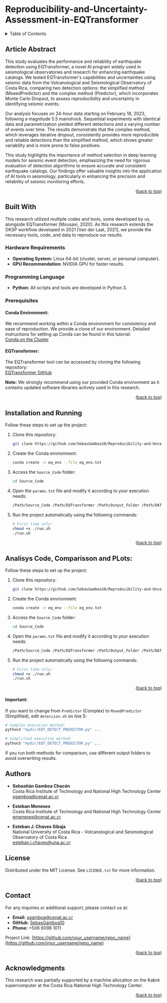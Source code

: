 # Reproducibility-and-Uncertainty-Assessment-in-EQTransformer

<a id="readme-top"></a>

<!-- TABLE OF CONTENTS -->
<details>
  <summary>Table of Contents</summary>
  <ol>
    <li>
      <a href="#about-the-project">About The Project</a>
      <ul>
        <li><a href="#built-with">Built With</a></li>
      </ul>
    </li>
    <li>
      <a href="#getting-started">Getting Started</a>
      <ul>
        <li><a href="#prerequisites">Prerequisites</a></li>
        <li><a href="#installation">Installation</a></li>
      </ul>
    </li>
    <li><a href="#usage">Usage</a></li>
    <li><a href="#roadmap">Roadmap</a></li>
    <li><a href="#contributing">Contributing</a></li>
    <li><a href="#license">License</a></li>
    <li><a href="#contact">Contact</a></li>
    <li><a href="#acknowledgments">Acknowledgments</a></li>
  </ol>
</details>


<!-- PROJECT DESCRIPTION -->
## Article Abstract

This study evaluates the performance and reliability of earthquake detection using EQTransformer, a novel AI program widely used in seismological observatories and research for enhancing earthquake catalogs. We tested EQTransformer's capabilities and uncertainties using seismic data from the Volcanological and Seismological Observatory of Costa Rica, comparing two detection options: the simplified method (MseedPredictor) and the complex method (Predictor), which incorporates Monte Carlo Dropout, to assess reproducibility and uncertainty in identifying seismic events. 

Our analysis focuses on 24-hour data starting on February 18, 2023, following a magnitude 5.5 mainshock. Sequential experiments with identical data and parametrization yielded different detections and a varying number of events over time. The results demonstrate that the complex method, which leverages iterative dropout, consistently provides more reproducible and reliable detections than the simplified method, which shows greater variability and is more prone to false positives. 

This study highlights the importance of method selection in deep learning models for seismic event detection, emphasizing the need for rigorous evaluation of detection algorithms to ensure accurate and consistent earthquake catalogs. Our findings offer valuable insights into the application of AI tools in seismology, particularly in enhancing the precision and reliability of seismic monitoring efforts.

<p align="right">(<a href="#readme-top">back to top</a>)</p>

## Built With

This research utilized multiple codes and tools, some developed by us, alongside EQTransformer [Mousavi, 2020]. As this research extends the OKSP workflow developed in 2021 [Van der Laat, 2021], we provide the necessary tools, code, and data to reproduce our results.

### Hardware Requirements
- **Operating System:** Linux 64-bit (cluster, server, or personal computer).
- **GPU Recommendation:** NVIDIA GPU for faster results.

### Programming Language
- **Python:** All scripts and tools are developed in Python 3.

### Prerequisites

#### Conda Environment:
We recommend working within a Conda environment for consistency and ease of reproduction. We provide a clone of our environment. Detailed instructions for setting up Conda can be found in this tutorial:  
[Conda on the Cluster](https://github.com/um-dang/conda_on_the_cluster.git)

#### EQTransformer:
The EQTransformer tool can be accessed by cloning the following repository:  
[EQTransformer GitHub](https://github.com/smousavi05/EQTransformer.git)

**Note:** We strongly recommend using our provided Conda environment as it contains updated software libraries actively used in this research.

<p align="right">(<a href="#readme-top">back to top</a>)</p>

## Installation and Running

Follow these steps to set up the project:

1. Clone this repository:
   ```bash
   git clone https://github.com/SebasGamboa10/Reproducibility-and-Uncertainty-Assessment-in-EQTransformer.git
   ```
   
2. Create the Conda environment:
   ```bash
   conda create -n eq_env --file eq_env.txt
   ```

3. Access the `Source_Code` folder:
   ```bash
   cd Source_Code
   ```

4. Open the `params.txt` file and modify it according to your execution needs:
   ```bash
   /Path/Source_Code /Path/EQTransformer /Path/Output_Folder /Path/DATA /Path/stations Year Day Day
   ```

5. Run the project automatically using the following commands:
   ```bash
   # First time only:
   chmod +x ./run.sh
   ./run.sh
   ```

<p align="right">(<a href="#readme-top">back to top</a>)</p>

## Analisys Code, Comparisson and PLots:

Follow these steps to set up the project:

1. Clone this repository:
   ```bash
   git clone https://github.com/SebasGamboa10/Reproducibility-and-Uncertainty-Assessment-in-EQTransformer.git
   ```
   
2. Create the Conda environment:
   ```bash
   conda create -n eq_env --file eq_env.txt
   ```

3. Access the `Source_Code` folder:
   ```bash
   cd Source_Code
   ```

4. Open the `params.txt` file and modify it according to your execution needs:
   ```bash
   /Path/Source_Code /Path/EQTransformer /Path/Output_Folder /Path/DATA /Path/stations Year Day Day
   ```

5. Run the project automatically using the following commands:
   ```bash
   # First time only:
   chmod +x ./run.sh
   ./run.sh
   ```

<p align="right">(<a href="#readme-top">back to top</a>)</p>

#### Important:
If you want to change from `Predictor` (Complex) to `MseedPredictor` (Simplified), edit `deteccion.sh` on line 5:
   ```bash
   # Complex execution method:
   python3 "mydir/EQT_DETECT_PREDICTOR.py" ...

   # Simplified execution method:
   python3 "mydir/EQT_DETECT_PREDICTOR.py" ...
   ```

If you run both methods for comparison, use different output folders to avoid overwriting results.
## Authors

- **Sebastián Gamboa Chacón**  
  Costa Rica Institute of Technology and National High Technology Center  
  [sgamboa@cenat.ac.cr](mailto:sgamboa@cenat.ac.cr)

- **Esteban Meneses**  
  Costa Rica Institute of Technology and National High Technology Center  
  [emeneses@cenat.ac.cr](mailto:emeneses@cenat.ac.cr)

- **Esteban J. Chaves Sibaja**  
  National University of Costa Rica - Volcanological and Seismological Observatory of Costa Rica  
  [esteban.j.chaves@una.ac.cr](mailto:esteban.j.chaves@una.ac.cr)


## License

Distributed under the MIT License. See `LICENSE.txt` for more information.

<p align="right">(<a href="#readme-top">back to top</a>)</p>

## Contact

For any inquiries or additional support, please contact us at:

- **Email:** [sgamboa@cenat.ac.cr](mailto:sgamboa@cenat.ac.cr)
- **GitHub:** [SebasGamboa10](https://github.com/SebasGamboa10)
- **Phone:** +506 6098 1011

Project Link: [https://github.com/your_username/repo_name](https://github.com/your_username/repo_name)

<p align="right">(<a href="#readme-top">back to top</a>)</p>

## Acknowledgments

This research was partially supported by a machine allocation on the Kabré supercomputer at the Costa Rica National High Technology Center.

<p align="right">(<a href="#readme-top">back to top</a>)</p>



<!-- MARKDOWN LINKS & IMAGES -->
<!-- https://www.markdownguide.org/basic-syntax/#reference-style-links -->
[contributors-shield]: https://img.shields.io/github/contributors/othneildrew/Best-README-Template.svg?style=for-the-badge
[contributors-url]: https://github.com/othneildrew/Best-README-Template/graphs/contributors
[forks-shield]: https://img.shields.io/github/forks/othneildrew/Best-README-Template.svg?style=for-the-badge
[forks-url]: https://github.com/othneildrew/Best-README-Template/network/members
[stars-shield]: https://img.shields.io/github/stars/othneildrew/Best-README-Template.svg?style=for-the-badge
[stars-url]: https://github.com/othneildrew/Best-README-Template/stargazers
[issues-shield]: https://img.shields.io/github/issues/othneildrew/Best-README-Template.svg?style=for-the-badge
[issues-url]: https://github.com/othneildrew/Best-README-Template/issues
[license-shield]: https://img.shields.io/github/license/othneildrew/Best-README-Template.svg?style=for-the-badge
[license-url]: https://github.com/othneildrew/Best-README-Template/blob/master/LICENSE.txt
[linkedin-shield]: https://img.shields.io/badge/-LinkedIn-black.svg?style=for-the-badge&logo=linkedin&colorB=555
[linkedin-url]: https://linkedin.com/in/othneildrew
[product-screenshot]: images/screenshot.png
[Next.js]: https://img.shields.io/badge/next.js-000000?style=for-the-badge&logo=nextdotjs&logoColor=white
[Next-url]: https://nextjs.org/
[React.js]: https://img.shields.io/badge/React-20232A?style=for-the-badge&logo=react&logoColor=61DAFB
[React-url]: https://reactjs.org/
[Vue.js]: https://img.shields.io/badge/Vue.js-35495E?style=for-the-badge&logo=vuedotjs&logoColor=4FC08D
[Vue-url]: https://vuejs.org/
[Angular.io]: https://img.shields.io/badge/Angular-DD0031?style=for-the-badge&logo=angular&logoColor=white
[Angular-url]: https://angular.io/
[Svelte.dev]: https://img.shields.io/badge/Svelte-4A4A55?style=for-the-badge&logo=svelte&logoColor=FF3E00
[Svelte-url]: https://svelte.dev/
[Laravel.com]: https://img.shields.io/badge/Laravel-FF2D20?style=for-the-badge&logo=laravel&logoColor=white
[Laravel-url]: https://laravel.com
[Bootstrap.com]: https://img.shields.io/badge/Bootstrap-563D7C?style=for-the-badge&logo=bootstrap&logoColor=white
[Bootstrap-url]: https://getbootstrap.com
[JQuery.com]: https://img.shields.io/badge/jQuery-0769AD?style=for-the-badge&logo=jquery&logoColor=white
[JQuery-url]: https://jquery.com 
